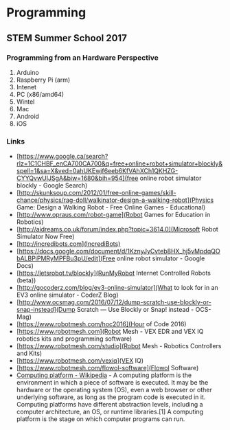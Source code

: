 # Programming
## STEM Summer School 2017
### Programming from an Hardware Perspective
1. Arduino
2. Raspberry Pi (arm)
3. Intenet
4. PC (x86/amd64)
  1. Wintel
  2. Mac
5. Android
6. iOS


### Links
- [https://www.google.ca/search?rlz=1C1CHBF_enCA700CA700&q=free+online+robot+simulator+blockly&spell=1&sa=X&ved=0ahUKEwjf6eeb6KfVAhXCh1QKHZG-CYYQvwUIJSgA&biw=1680&bih=954](free online robot simulator blockly - Google Search)
- [http://skunksoup.com/2012/01/free-online-games/skill-chance/physics/rag-doll/walkinator-design-a-walking-robot](Physics Game\: Design a Walking Robot - Free Online Games - Educational)
- [http://www.opraus.com/robot-game](Robot Games for Education in Robotics)
- [http://aidreams.co.uk/forum/index.php?topic=3614.0](Microsoft Robot Simulator Now Free)
- [http://incredibots.com](IncrediBots)
- [https://docs.google.com/document/d/1KznyJyCvteb8HX_hj5vMpdqQObALBPiPMRyMPFBu3pU/edit](Free online robot simulator - Google Docs)
- [https://letsrobot.tv/blockly](RunMyRobot Internet Controlled Robots \(beta\))
- [http://gocoderz.com/blog/ev3-online-simulator](What to look for in an EV3 online simulator - CoderZ Blog)
- [http://www.ocsmag.com/2016/07/12/dump-scratch-use-blockly-or-snap-instead](Dump Scratch — Use Blockly or Snap! instead - OCS-Mag)
- [https://www.robotmesh.com/hoc2016](Hour of Code 2016)
- [https://www.robotmesh.com](Robot Mesh - VEX EDR and VEX IQ robotics kits and programming software)
- [https://www.robotmesh.com/studio](Robot Mesh - Robotics Controllers and Kits)
- [https://www.robotmesh.com/vexiq](VEX IQ)
- [https://www.robotmesh.com/flowol-software](Flowol Software)
- [Computing platform - Wikipedia](https://www.wikiwand.com/en/Computing_platform) - A computing platform is the environment in which a piece of software is executed. It may be the hardware or the operating system (OS), even a web browser or other underlying software, as long as the program code is executed in it. Computing platforms have different abstraction levels, including a computer architecture, an OS, or runtime libraries.[1] A computing platform is the stage on which computer programs can run.
